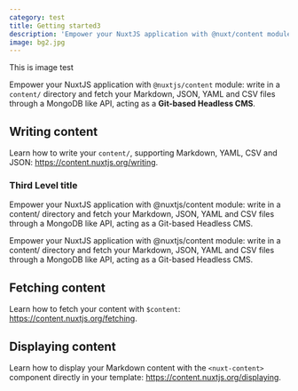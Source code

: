 ```yaml
---
category: test
title: Getting started3
description: 'Empower your NuxtJS application with @nuxt/content module: write in a content/ directory and fetch your Markdown, JSON, YAML and CSV files through a MongoDB like API, acting as a Git-based Headless CMS.'
image: bg2.jpg
---
```


<v-image src="bg2.jpg" caption>This is image test</v-image>

Empower your NuxtJS application with `@nuxtjs/content` module: write in a `content/` directory and fetch your Markdown, JSON, YAML and CSV files through a MongoDB like API, acting as a **Git-based Headless CMS**.

## Writing content

Learn how to write your `content/`, supporting Markdown, YAML, CSV and JSON: https://content.nuxtjs.org/writing.

### Third Level title
Empower your NuxtJS application with @nuxtjs/content module: write in a content/ directory and fetch your Markdown, JSON, YAML and CSV files through a MongoDB like API, acting as a Git-based Headless CMS.

Empower your NuxtJS application with @nuxtjs/content module: write in a content/ directory and fetch your Markdown, JSON, YAML and CSV files through a MongoDB like API, acting as a Git-based Headless CMS.

## Fetching content

Learn how to fetch your content with `$content`: https://content.nuxtjs.org/fetching.

## Displaying content

Learn how to display your Markdown content with the `<nuxt-content>` component directly in your template: https://content.nuxtjs.org/displaying.
